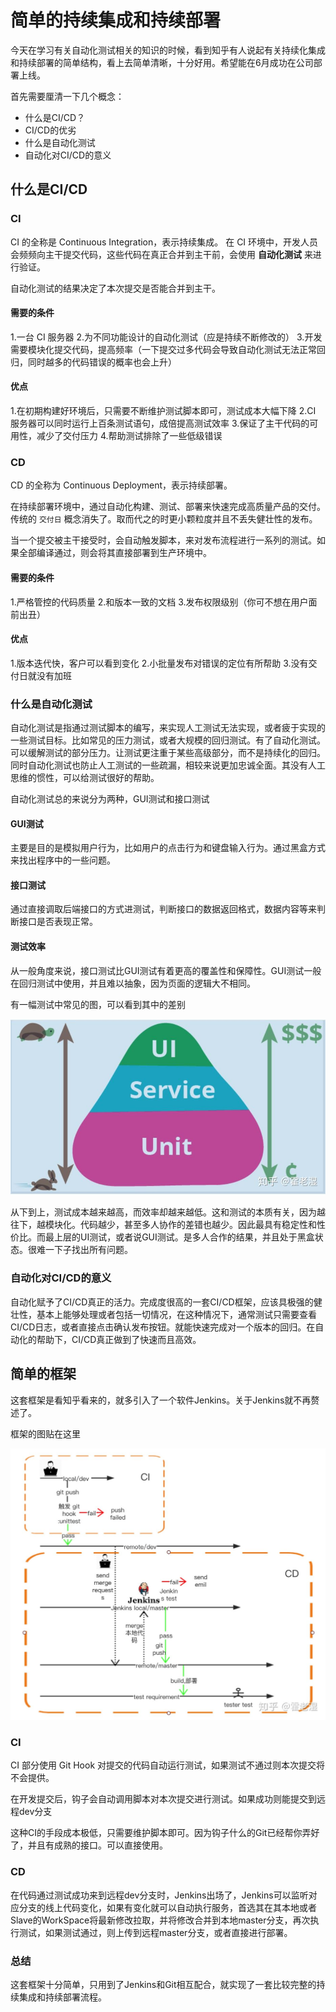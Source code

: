 # 简单的持续集成和持续部署

今天在学习有关自动化测试相关的知识的时候，看到知乎有人说起有关持续化集成和持续部署的简单结构，看上去简单清晰，十分好用。希望能在6月成功在公司部署上线。

首先需要厘清一下几个概念：

+ 什么是CI/CD？
+ CI/CD的优劣
+ 什么是自动化测试
+ 自动化对CI/CD的意义

## 什么是CI/CD

### CI

CI 的全称是 Continuous Integration，表示持续集成。
在 CI 环境中，开发人员会频频向主干提交代码，这些代码在真正合并到主干前，会使用 **自动化测试** 来进行验证。

自动化测试的结果决定了本次提交是否能合并到主干。

#### 需要的条件

1.一台 CI 服务器
2.为不同功能设计的自动化测试（应是持续不断修改的）
3.开发需要模块化提交代码，提高频率（一下提交过多代码会导致自动化测试无法正常回归，同时越多的代码错误的概率也会上升）

#### 优点

1.在初期构建好环境后，只需要不断维护测试脚本即可，测试成本大幅下降
2.CI 服务器可以同时运行上百条测试语句，成倍提高测试效率
3.保证了主干代码的可用性，减少了交付压力
4.帮助测试排除了一些低级错误

### CD

CD 的全称为 Continuous Deployment，表示持续部署。

在持续部署环境中，通过自动化构建、测试、部署来快速完成高质量产品的交付。传统的 `交付日` 概念消失了。取而代之的时更小颗粒度并且不丢失健壮性的发布。

当一个提交被主干接受时，会自动触发脚本，来对发布流程进行一系列的测试。如果全部编译通过，则会将其直接部署到生产环境中。

#### 需要的条件

1.严格管控的代码质量
2.和版本一致的文档
3.发布权限级别（你可不想在用户面前出丑）

#### 优点

1.版本迭代快，客户可以看到变化
2.小批量发布对错误的定位有所帮助
3.没有交付日就没有加班

### 什么是自动化测试

自动化测试是指通过测试脚本的编写，来实现人工测试无法实现，或者疲于实现的一些测试目标。比如常见的压力测试，或者大规模的回归测试。有了自动化测试。可以缓解测试的部分压力。让测试更注重于某些高级部分，而不是持续化的回归。同时自动化测试也防止人工测试的一些疏漏，相较来说更加忠诚全面。其没有人工思维的惯性，可以给测试很好的帮助。

自动化测试总的来说分为两种，GUI测试和接口测试

#### GUI测试

主要是目的是模拟用户行为，比如用户的点击行为和键盘输入行为。通过黑盒方式来找出程序中的一些问题。

#### 接口测试


通过直接调取后端接口的方式进测试，判断接口的数据返回格式，数据内容等来判断接口是否表现正常。

#### 测试效率

从一般角度来说，接口测试比GUI测试有着更高的覆盖性和保障性。GUI测试一般在回归测试中使用，并且难以抽象，因为页面的逻辑大不相同。

有一幅测试中常见的图，可以看到其中的差别

![avator](https://raw.githubusercontent.com/1oser5/CS-Notes/master/pic/CICD-测试成本.jpg)

从下到上，测试成本越来越高，而效率却越来越低。这和测试的本质有关，因为越往下，越模块化。代码越少，甚至多人协作的差错也越少。因此最具有稳定性和性价比。而最上层的UI测试，或者说GUI测试。是多人合作的结果，并且处于黑盒状态。很难一下子找出所有问题。

### 自动化对CI/CD的意义

自动化赋予了CI/CD真正的活力。完成度很高的一套CI/CD框架，应该具极强的健壮性，基本上能够处理或者包括一切情况，在这种情况下，通常测试只需要查看CI/CD日志，或者直接点击确认发布按钮。就能快速完成对一个版本的回归。在自动化的帮助下，CI/CD真正做到了快速而且高效。


## 简单的框架

这套框架是看知乎看来的，就多引入了一个软件Jenkins。关于Jenkins就不再赘述了。

框架的图贴在这里

![avator](https://raw.githubusercontent.com/1oser5/CS-Notes/master/pic/CI:CD-简单框架.jpg)

### CI

CI 部分使用 Git Hook 对提交的代码自动运行测试，如果测试不通过则本次提交将不会提供。

在开发提交后，钩子会自动调用脚本对本次提交进行测试。如果成功则能提交到远程dev分支

这种CI的手段成本极低，只需要维护脚本即可。因为钩子什么的Git已经帮你弄好了，并且有成熟的接口。可以直接使用。


### CD

在代码通过测试成功来到远程dev分支时，Jenkins出场了，Jenkins可以监听对应分支的线上代码变化，如果有变化就可以自动执行服务，首选其在其本地或者Slave的WorkSpace将最新修改拉取，并将修改合并到本地master分支，再次执行测试，如果测试通过，则上传到远程master分支，或者直接进行部署。

### 总结

这套框架十分简单，只用到了Jenkins和Git相互配合，就实现了一套比较完整的持续集成和持续部署流程。